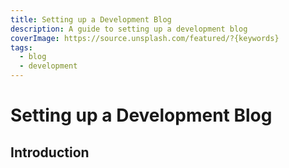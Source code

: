 ```yaml
---
title: Setting up a Development Blog
description: A guide to setting up a development blog
coverImage: https://source.unsplash.com/featured/?{keywords}
tags:
  - blog
  - development
---
```


# Setting up a Development Blog

## Introduction
